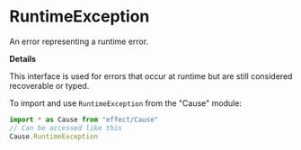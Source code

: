 # RuntimeException

An error representing a runtime error.

**Details**

This interface is used for errors that occur at runtime but are still
considered recoverable or typed.

To import and use `RuntimeException` from the "Cause" module:

```ts
import * as Cause from "effect/Cause"
// Can be accessed like this
Cause.RuntimeException
```
